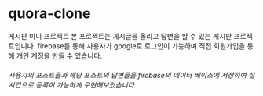 # quora-clone
게시판 미니 프로젝트
본 프로젝트는 게시글을 올리고 답변을 할 수 있는 게시판 프로젝트입니다. firebase를 통해 사용자가 google로 로그인이 가능하며 직접 회원가입을 통해 개인 계정을 만들 수 있습니다.  
###### 사용자의 포스트들과 해당 포스트의 답변들을 firebase의 데이터 베이스에 저장하여 실시간으로 등록이 가능하게 구현해보았습니다. 
